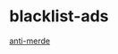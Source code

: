 # blacklist-ads

[anti-merde](https://raw.githubusercontent.com/SyamandShaker/blacklist-ads/main/Hosts-blc.txt)
